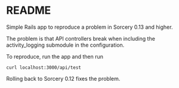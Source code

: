 # README

Simple Rails app to reproduce a problem in Sorcery 0.13 and higher.

The problem is that API controllers break when including the 
activity_logging submodule in the configuration. 

To reproduce, run the app and then run 

```
curl localhost:3000/api/test
```

Rolling back to Sorcery 0.12 fixes the problem.
